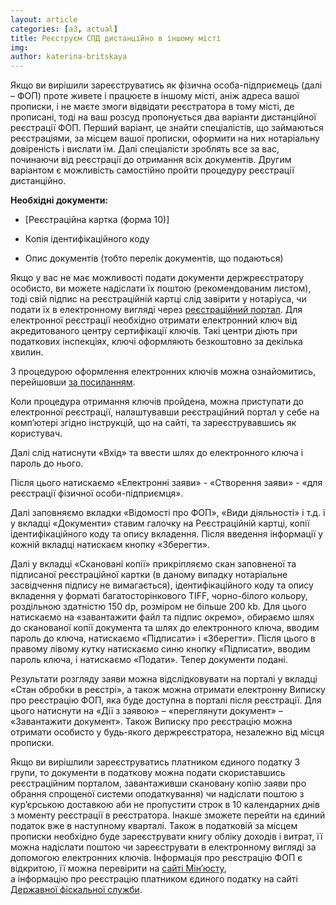 ```yaml
---
layout: article
categories: [a3, actual]
title: Реєструєм СПД дистанційно в іншому місті 
img: 
author: katerina-britskaya
--- 
```

Якщо ви вирішили зареєструватись як фізична особа-підприємець (далі – ФОП) проте живете і працюєте в іншому місті, аніж адреса 
вашої прописки, і не маєте змоги відвідати реєстратора в тому місті, де прописані, тоді на ваш розсуд пропонується два варіанти 
дистанційної реєстрації ФОП. Перший варіант, це знайти спеціалістів, що займаються реєстраціями, за місцем вашої прописки, 
оформити на них нотаріальну довіреність і вислати їм. Далі спеціалісти зроблять все за вас, починаючи від реєстрації до
отримання всіх документів. Другим варіантом є можливість самостійно пройти процедуру реєстрації дистанційно. 

**Необхідні документи:** 

* [Реєстраційна картка (форма 10)]

* Копія ідентифікаційного коду

* Опис документів (тобто перелік документів, що подаються)

Якщо у вас не має можливості подати документи держреєстратору особисто, ви можете надіслати їх поштою (рекомендованим листом), 
тоді свій підпис на реєстраційній картці слід завірити у нотаріуса, чи подати їх  в електронному вигляді через [реєстраційний
портал](http://rp.irc.gov.ua). Для електронної реєстрації необхідно отримати електронний ключ від акредитованого центру 
сертифікації ключів. Такі центри діють при податкових інспекціях, ключі оформляють безкоштовно за декілька хвилин. 

З процедурою оформлення електронних ключів можна ознайомитись, перейшовши [за посиланням](http://www.acskidd.gov.ua/r_kor).

Коли процедура отримання ключів пройдена, можна приступати до електронної реєстрації, налаштувавши реєстраційний портал у 
себе на комп’ютері згідно інструкцій, що на сайті, та зареєструвавшись як користувач.

Далі слід натиснути «Вхід» та ввести шлях до електронного ключа і пароль до нього.
 
 
Після цього натискаємо «Електронні заяви» - «Створення заяви» - «для реєстрації фізичної особи-підприємця».
 
Далі заповняємо вкладки «Відомості про ФОП», «Види діяльності» і т.д. і у вкладці «Документи» ставим галочку на
Реєстраційній картці, копії ідентифікаційного коду та опису вкладення. Після введення інформації у кожній вкладці 
натискаєм кнопку «Зберегти».
 

Далі у вкладці  «Скановані копії»  прикріпляємо скан заповненої та підписаної  реєстраційної картки (в даному випадку
нотаріальне засвідчення підпису не вимагається), ідентифікаційного коду та опису вкладення у форматі  багатосторінкового 
TIFF, чорно-білого кольору, роздільною здатністю 150 dp, розміром не більше 200 kb. Для цього натискаємо на «завантажити файл 
та підпис окремо», обираємо шлях до сканованої копії документа та шлях до електронного ключа, вводим пароль до ключа, 
натискаємо «Підписати» і «Зберегти». Після цього в правому лівому кутку натискаємо синю кнопку «Підписати», вводим пароль 
ключа, і натискаємо «Подати». Тепер документи подані.
 
Результати розгляду заяви можна відслідковувати на порталі у вкладці «Стан обробки в реєстрі», а також можна отримати 
електронну Виписку про реєстрацію ФОП, яка буде доступна в порталі після реєстрації.  Для цього натиснути на «Дії з заявою» –
«переглянути документ» – «Завантажити документ». Також Виписку про реєстрацію можна отримати особисто у будь-якого 
держреєстратора, незалежно від місця прописки.
  
Якщо ви вирішлили зареєструватись платником єдиного податку 3 групи, то документи в податкову можна подати скориставшись
реєстраційним порталом, завантаживши скановану копію заяви про обрання спрощеної системи оподаткування) чи надіслати поштою 
з кур’єрською доставкою аби не пропустити строк в 10 календарних днів з моменту реєстрації в реєстратора. Інакше зможете 
перейти на єдиний податок вже в наступному кварталі. Також в податковій за місцем прописки необхідно буде зареєструвати книгу
обліку доходів і витрат, її можна надіслати поштою чи зареєструвати в електронному вигляді за допомогою електронних ключів.
Інформація про реєстрацію ФОП є відкритою, її можна перевірити на [сайті Мін’юсту](https://usr.minjust.gov.ua/ua/freesearch),  
а інформацію про реєстрацію платником єдиного податку на сайті [Державної фіскальної служби](http://www.sfs.gov.ua/rpep).
